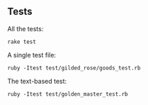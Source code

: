 ## Tests

All the tests:
```
rake test
```
A single test file:
```
ruby -Itest test/gilded_rose/goods_test.rb
```
The text-based test:
```
ruby -Itest test/golden_master_test.rb
```